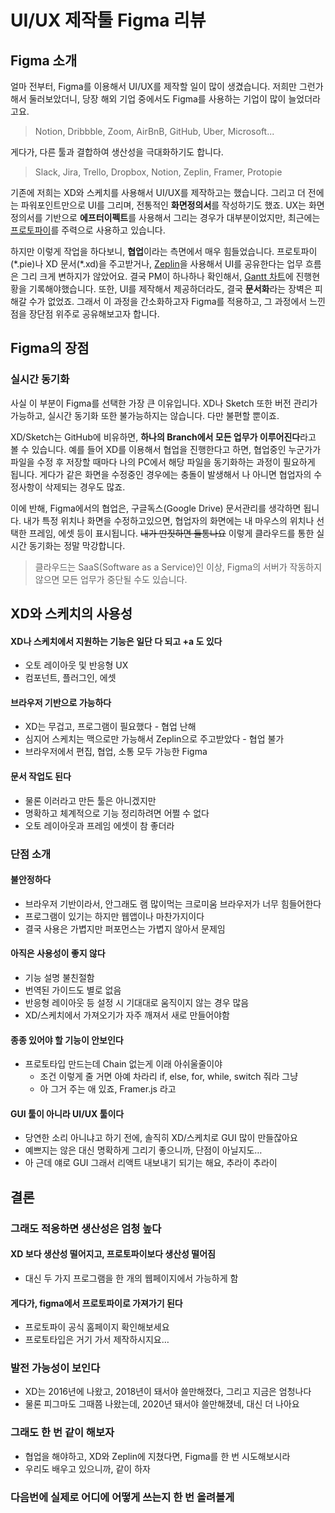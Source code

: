 # UI/UX 제작툴 Figma 리뷰

## Figma 소개

얼마 전부터, Figma를 이용해서 UI/UX를 제작할 일이 많이 생겼습니다. 저희만 그런가 해서 둘러보았더니, 당장 해외 기업 중에서도 Figma를 사용하는 기업이 많이 늘었더라고요. 
> Notion, Dribbble, Zoom, AirBnB, GitHub, Uber, Microsoft...

게다가, 다른 툴과 결합하여 생산성을 극대화하기도 합니다. 
> Slack, Jira, Trello, Dropbox, Notion, Zeplin, Framer, Protopie

기존에 저희는 XD와 스케치를 사용해서 UI/UX를 제작하고는 했습니다. 그리고 더 전에는 파워포인트만으로 UI를 그리며, 전통적인 **화면정의서**를 작성하기도 했죠. UX는 화면정의서를 기반으로 **에프터이펙트**를 사용해서 그리는 경우가 대부분이었지만, 최근에는 [프로토파이](https://mets.co.kr/m-lab/ux/real-prototype-with-protopie/6900/)를 주력으로 사용하고 있습니다. 

하지만 이렇게 작업을 하다보니, **협업**이라는 측면에서 매우 힘들었습니다. 프로토파이(\*.pie)나 XD 문서(\*.xd)을 주고받거나, [Zeplin](https://zeplin.io/)을 사용해서 UI를 공유한다는 업무 흐름은 그리 크게 변하지가 않았어요. 결국 PM이 하나하나 확인해서, [Gantt 차트](https://instagantt.com/)에 진행현황을 기록해야했습니다. 또한, UI를 제작해서 제공하더라도, 결국 **문서화**라는 장벽은 피해갈 수가 없었죠. 그래서 이 과정을 간소화하고자 Figma를 적용하고, 그 과정에서 느낀 점을 장단점 위주로 공유해보고자 합니다. 

## Figma의 장점

### 실시간 동기화

사실 이 부분이 Figma를 선택한 가장 큰 이유입니다. XD나 Sketch 또한 버전 관리가 가능하고, 실시간 동기화 또한 불가능하지는 않습니다. 다만 불편할 뿐이죠. 

XD/Sketch는 GitHub에 비유하면, **하나의 Branch에서 모든 업무가 이루어진다**라고 볼 수 있습니다. 예를 들어 XD를 이용해서 협업을 진행한다고 하면, 협업중인 누군가가 파일을 수정 후 저장할 때마다 나의 PC에서 해당 파일을 동기화하는 과정이 필요하게 됩니다. 게다가 같은 화면을 수정중인 경우에는 충돌이 발생해서 나 아니면 협업자의 수정사항이 삭제되는 경우도 많죠. 

이에 반해, Figma에서의 협업은, 구글독스(Google Drive) 문서관리를 생각하면 됩니다. 내가 특정 위치나 화면을 수정하고있으면, 협업자의 화면에는 내 마우스의 위치나 선택한 프레임, 에셋 등이 표시됩니다. ~~내가 딴짓하면 들통나요~~ 이렇게 클라우드를 통한 실시간 동기화는 정말 막강합니다. 

> 클라우드는 SaaS(Software as a Service)인 이상, Figma의 서버가 작동하지 않으면 모든 업무가 중단될 수도 있습니다. 

## XD와 스케치의 사용성



#### XD나 스케치에서 지원하는 기능은 일단 다 되고 +a 도 있다
- 오토 레이아웃 및 반응형 UX   
- 컴포넌트, 플러그인, 에셋

#### 브라우저 기반으로 가능하다

- XD는 무겁고, 프로그램이 필요했다 - 협업 난해   
- 심지어 스케치는 맥으로만 가능해서 Zeplin으로 주고받았다 - 협업 불가   
- 브라우저에서 편집, 협업, 소통 모두 가능한 Figma

#### 문서 작업도 된다
- 물론 이러라고 만든 툴은 아니겠지만   
- 명확하고 체계적으로 기능 정리하려면 어쩔 수 없다   
- 오토 레이아웃과 프레임 에셋이 참 좋더라

### 단점 소개

#### 불안정하다
- 브라우저 기반이라서, 안그래도 램 많이먹는 크로미움 브라우저가 너무 힘들어한다   
- 프로그램이 있기는 하지만 웹앱이나 마찬가지이다   
- 결국 사용은 가볍지만 퍼포먼스는 가볍지 않아서 문제임

#### 아직은 사용성이 좋지 않다
- 기능 설명 불친절함   
- 번역된 가이드도 별로 없음   
- 반응형 레이아웃 등 설정 시 기대대로 움직이지 않는 경우 많음
- XD/스케치에서 가져오기가 자주 깨져서 새로 만들어야함   

####  종종 있어야 할 기능이 안보인다

- 프로토타입 만드는데 Chain 없는게 이래 아쉬울줄이야
    - 조건 이렇게 줄 거면 아예 차라리 if, else, for, while, switch 줘라 그냥
    - 아 그거 주는 애 있죠, Framer.js 라고

#### GUI 툴이 아니라 UI/UX 툴이다
- 당연한 소리 아니냐고 하기 전에, 솔직히 XD/스케치로 GUI 많이 만들잖아요
- 예쁘지는 않은 대신 명확하게 그리기 좋으니까, 단점이 아닐지도…
- 아 근데 얘로 GUI 그래서 리액트 내보내기 되기는 해요, 추라이 추라이

## 결론

### 그래도 적응하면 생산성은 엄청 높다

#### XD 보다 생산성 떨어지고, 프로토파이보다 생산성 떨어짐
- 대신 두 가지 프로그램을 한 개의 웹페이지에서 가능하게 함

#### 게다가, figma에서 프로토파이로 가져가기 된다
- 프로토파이 공식 홈페이지 확인해보세요
- 프로토타입은 거기 가서 제작하시지요…

### 발전 가능성이 보인다
- XD는 2016년에 나왔고, 2018년이 돼서야 쓸만해졌다, 그리고 지금은 엄청나다
- 물론 피그마도 그때쯤 나왔는데, 2020년 돼서야 쓸만해졌네, 대신 더 나아요

### 그래도 한 번 같이 해보자
- 협업을 해야하고, XD와 Zeplin에 지쳤다면, Figma를 한 번 시도해보시라
- 우리도 배우고 있으니까, 같이 하자

### 다음번에 실제로 어디에 어떻게 쓰는지 한 번 올려볼게